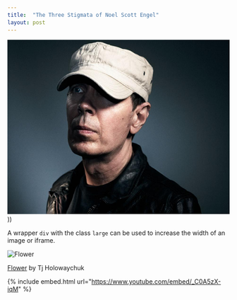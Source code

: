 ```yaml
---
title:  "The Three Stigmata of Noel Scott Engel"
layout: post
---
```



![Scott Walker](https://github.com/texturejc/view_from_afar/blob/master/assets/WALKER_Scott.jpg)))

A wrapper `div` with the class `large` can be used to increase the width of an image or iframe.

![Flower](https://user-images.githubusercontent.com/4943215/55412447-bcdb6c80-5567-11e9-8d12-b1e35fd5e50c.jpg)

[Flower](https://unsplash.com/photos/iGrsa9rL11o) by Tj Holowaychuk



{% include embed.html url="https://www.youtube.com/embed/_C0A5zX-iqM" %}
